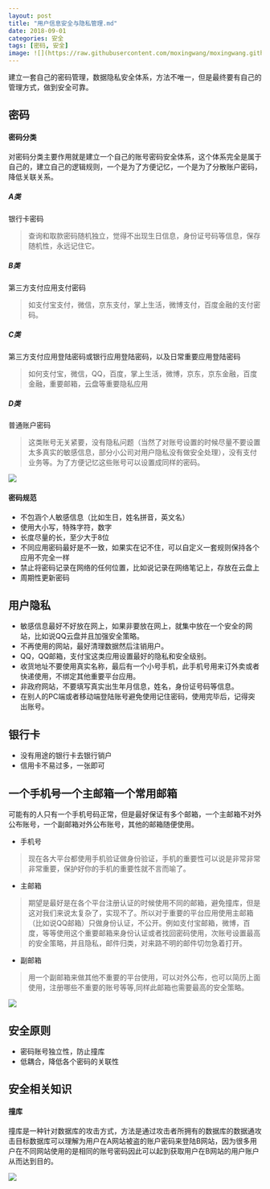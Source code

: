 ```yaml
---
layout: post
title: "用户信息安全与隐私管理.md"
date: 2018-09-01
categories: 安全
tags: [密码, 安全]
image: ![](https://raw.githubusercontent.com/moxingwang/moxingwang.github.io/master/source/uploads/password.jpeg)
---
```


 建立一套自己的密码管理，数据隐私安全体系，方法不唯一，但是最终要有自己的管理方式，做到安全可靠。

## 密码

#### 密码分类

 对密码分类主要作用就是建立一个自己的账号密码安全体系，这个体系完全是属于自己的，建立自己的逻辑规则，一个是为了方便记忆，一个是为了分散账户密码，降低关联关系。

##### A类
 
银行卡密码

> 查询和取款密码随机独立，觉得不出现生日信息，身份证号码等信息，保存随机性，永远记住它。


##### B类

 第三方支付应用支付密码
 
> 如支付宝支付，微信，京东支付，掌上生活，微博支付，百度金融的支付密码。

##### C类
 
 第三方支付应用登陆密码或银行应用登陆密码，以及日常重要应用登陆密码
 
> 如何支付宝，微信，QQ，百度，掌上生活，微博，京东，京东金融，百度金融，重要邮箱，云盘等重要隐私应用

##### D类

 普通账户密码
 
> 这类账号无关紧要，没有隐私问题（当然了对账号设置的时候尽量不要设置太多真实的敏感信息，部分小公司对用户隐私没有做安全处理），没有支付业务等。为了方便记忆这些账号可以设置成同样的密码。
 
![](https://raw.githubusercontent.com/moxingwang/collection/master/resources/image/common/user/用户安全密码规则.jpg)

#### 密码规范
* 不包涵个人敏感信息（比如生日，姓名拼音，英文名）
* 使用大小写，特殊字符，数字
* 长度尽量的长，至少大于8位
* 不同应用密码最好是不一致，如果实在记不住，可以自定义一套规则保持各个应用不完全一样
* 禁止将密码记录在网络的任何位置，比如说记录在网络笔记上，存放在云盘上
* 周期性更新密码



## 用户隐私

* 敏感信息最好不好放在网上，如果非要放在网上，就集中放在一个安全的网站，比如说QQ云盘并且加强安全策略。 
* 不再使用的网站，最好清理数据然后注销用户。
* QQ，QQ邮箱，支付宝这类应用设置最好的隐私和安全级别。
* 收货地址不要使用真实名称，最后有一个小号手机，此手机号用来订外卖或者快递使用，不绑定其他重要平台应用。
* 非政府网站，不要填写真实出生年月信息，姓名，身份证号码等信息。
* 在别人的PC端或者移动端登陆账号避免使用记住密码，使用完毕后，记得突出账号。

## 银行卡
* 没有用途的银行卡去银行销户
* 信用卡不易过多，一张即可


## 一个手机号一个主邮箱一个常用邮箱
 可能有的人只有一个手机号码正常，但是最好保证有多个邮箱，一个主邮箱不对外公布账号，一个副邮箱对外公布账号，其他的邮箱随便使用。
 
* 手机号

> 现在各大平台都使用手机验证做身份验证，手机的重要性可以说是非常非常非常重要，保护好你的手机的重要性就不言而喻了。

* 主邮箱

> 期望是最好是在各个平台注册认证的时候使用不同的邮箱，避免撞库，但是这对我们来说太复杂了，实现不了。所以对于重要的平台应用使用主邮箱（比如说QQ邮箱）只做身份认证，不公开。例如支付宝邮箱，微博，百度，等等使用这个重要邮箱来身份认证或者找回密码使用，次账号设置最高的安全策略，并且隐私，邮件归类，对来路不明的邮件切勿急着打开。

* 副邮箱

> 用一个副邮箱来做其他不重要的平台使用，可以对外公布，也可以简历上面使用，注册哪些不重要的账号等等,同样此邮箱也需要最高的安全策略。

![](https://raw.githubusercontent.com/moxingwang/collection/master/resources/image/common/user/用户安全关联图.jpg)


## 安全原则
* 密码账号独立性，防止撞库
* 低耦合，降低各个密码的关联性



## 安全相关知识

#### 撞库
 撞库是一种针对数据库的攻击方式，方法是通过攻击者所拥有的数据库的数据通攻击目标数据库可以理解为用户在A网站被盗的账户密码来登陆B网站，因为很多用户在不同网站使用的是相同的账号密码因此可以起到获取用户在B网站的用户账户从而达到目的。
 
![](https://raw.githubusercontent.com/moxingwang/collection/master/resources/image/common/user/撞库.jpg)

